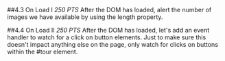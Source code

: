 ##4.3 On Load I
_250 PTS_
After the DOM has loaded, alert the number of images we have available by using the length property.

##4.4 On Load II 
_250 PTS_
After the DOM has loaded, let's add an event handler to watch for a click on button elements. Just to make sure this doesn't impact anything else on the page, only watch for clicks on buttons within the #tour element.
